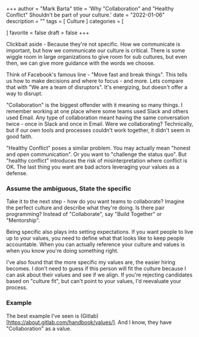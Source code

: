+++
author = "Mark Barta"
title = 'Why "Collaboration" and "Healthy Conflict" Shouldn't be part of your culture.'
date = "2022-01-06"
description = ""
tags = [
    Culture
]
categories = [

]
favorite = false
draft = false
+++



 



Clickbait aside - Because they're not specific.  How we communicate is important, but how we communicate our culture is critical.  There is some wiggle room in large organizations to give room for sub cultures, but even then, we can give more guidance with the words we choose.

Think of Facebook's famous line - "Move fast and break things".   This tells us how to make decisions and where to focus - and more.  Lets compare that with "We are a team of disruptors".  It's energizing, but doesn't offer a way to disrupt.

"Collaboration" is the biggest offender with it meaning so many things.  I remember working at one place where some teams used Slack and others used Email.  Any type of collaboration meant having the same conversation twice - once in Slack and once in Email.  Were we collaborating? Technically, but if our own tools and processes couldn't work together, it didn't seem in good faith.

"Healthy Conflict" poses a similar problem. You may  actually mean "honest and open communication".  Or you want to "challenge the status quo". But "healthy conflict" introduces the risk of misinterpretation where conflict is OK.  The last thing you want are bad actors leveraging your values as a defense.

### Assume the ambiguous, State the specific

Take it to the next step - how do you want teams to collaborate?  Imagine the perfect culture and describe what they're doing.  Is there pair programming?  Instead of "Collaborate", say "Build Together" or "Mentorship". 

Being specific also plays into setting expectations.  If you want people to live up to your values, you need to define what that looks like to keep people accountable.  When you can actually reference your culture and values is when you know you're doing something right.

I've also found that the more specific my values are, the easier hiring becomes.  I don't need to guess if this person will fit the culture because I can ask about their values and see if we align.  If you're rejecting candidates based on "culture fit", but can't point to your values, I'd reevaluate your process.  

### Example

The best example I've seen is (Gitlab)[https://about.gitlab.com/handbook/values/]. And I know, they have "Collaboration" as a value.  





